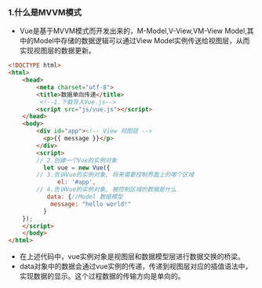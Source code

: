 ### 1.什么是MVVM模式
- Vue是基于MVVM模式而开发出来的，M-Model,V-View,VM-View Model,其中的Model中存储的数据逻辑可以通过View Model实例传送给视图层，从而实现视图层的数据更新。
```html
<!DOCTYPE html>
<html>
    <head>
        <meta charset="utf-8">
        <title>数据单向传递</title>
         <!--1.下载导入Vue.js-->
        <script src="js/vue.js"></script>
    </head>
    <body>
        <div id="app"><!-- View 视图层 -->
          <p>{{ message }}</p>
        </div>
        <script>
        // 2.创建一个Vue的实例对象
          let vue = new Vue({
        // 3.告诉Vue的实例对象, 将来需要控制界面上的哪个区域
              el: '#app',
        // 4.告诉Vue的实例对象, 被控制区域的数据是什么
           data: {//Model 数据模型
            message: "hello world!"
          }
    });
    </script>
    </body>
</html>
```
- 在上述代码中，vue实例对象是视图层和数据模型层进行数据交换的桥梁。
- data对象中的数据会通过vue实例的传递，传递到视图层对应的插值语法中，实现数据的显示。这个过程数据的传输方向是单向的。
